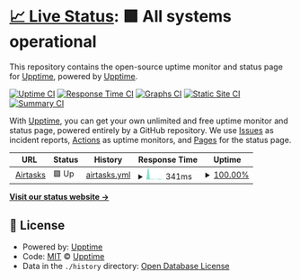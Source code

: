 # [📈 Live Status](https://upptime.airtasks.com): <!--live status--> **🟩 All systems operational**

This repository contains the open-source uptime monitor and status page for [Upptime](https://upptime.js.org), powered by [Upptime](https://github.com/upptime/upptime).

[![Uptime CI](https://github.com/airtasks/upptime/workflows/Uptime%20CI/badge.svg)](https://github.com/airtasks/upptime/actions?query=workflow%3A%22Uptime+CI%22)
[![Response Time CI](https://github.com/airtasks/upptime/workflows/Response%20Time%20CI/badge.svg)](https://github.com/airtasks/upptime/actions?query=workflow%3A%22Response+Time+CI%22)
[![Graphs CI](https://github.com/airtasks/upptime/workflows/Graphs%20CI/badge.svg)](https://github.com/airtasks/upptime/actions?query=workflow%3A%22Graphs+CI%22)
[![Static Site CI](https://github.com/airtasks/upptime/workflows/Static%20Site%20CI/badge.svg)](https://github.com/airtasks/upptime/actions?query=workflow%3A%22Static+Site+CI%22)
[![Summary CI](https://github.com/airtasks/upptime/workflows/Summary%20CI/badge.svg)](https://github.com/airtasks/upptime/actions?query=workflow%3A%22Summary+CI%22)

With [Upptime](https://upptime.js.org), you can get your own unlimited and free uptime monitor and status page, powered entirely by a GitHub repository. We use [Issues](https://github.com/upptime/upptime/issues) as incident reports, [Actions](https://github.com/airtasks/upptime/actions) as uptime monitors, and [Pages](https://upptime.airtasks.com) for the status page.

<!--start: status pages-->
<!-- This summary is generated by Upptime (https://github.com/upptime/upptime) -->
<!-- Do not edit this manually, your changes will be overwritten -->
<!-- prettier-ignore -->
| URL | Status | History | Response Time | Uptime |
| --- | ------ | ------- | ------------- | ------ |
| <img alt="" src="https://favicons.githubusercontent.com/www.airtasks.com" height="13"> [Airtasks](https://www.airtasks.com) | 🟩 Up | [airtasks.yml](https://github.com/airtasks/upptime/commits/HEAD/history/airtasks.yml) | <details><summary><img alt="Response time graph" src="./graphs/airtasks/response-time-week.png" height="20"> 341ms</summary><br><a href="https://upptime.airtasks.com/history/airtasks"><img alt="Response time 330" src="https://img.shields.io/endpoint?url=https%3A%2F%2Fraw.githubusercontent.com%2Fairtasks%2Fupptime%2FHEAD%2Fapi%2Fairtasks%2Fresponse-time.json"></a><br><a href="https://upptime.airtasks.com/history/airtasks"><img alt="24-hour response time 315" src="https://img.shields.io/endpoint?url=https%3A%2F%2Fraw.githubusercontent.com%2Fairtasks%2Fupptime%2FHEAD%2Fapi%2Fairtasks%2Fresponse-time-day.json"></a><br><a href="https://upptime.airtasks.com/history/airtasks"><img alt="7-day response time 341" src="https://img.shields.io/endpoint?url=https%3A%2F%2Fraw.githubusercontent.com%2Fairtasks%2Fupptime%2FHEAD%2Fapi%2Fairtasks%2Fresponse-time-week.json"></a><br><a href="https://upptime.airtasks.com/history/airtasks"><img alt="30-day response time 742" src="https://img.shields.io/endpoint?url=https%3A%2F%2Fraw.githubusercontent.com%2Fairtasks%2Fupptime%2FHEAD%2Fapi%2Fairtasks%2Fresponse-time-month.json"></a><br><a href="https://upptime.airtasks.com/history/airtasks"><img alt="1-year response time 330" src="https://img.shields.io/endpoint?url=https%3A%2F%2Fraw.githubusercontent.com%2Fairtasks%2Fupptime%2FHEAD%2Fapi%2Fairtasks%2Fresponse-time-year.json"></a></details> | <details><summary><a href="https://upptime.airtasks.com/history/airtasks">100.00%</a></summary><a href="https://upptime.airtasks.com/history/airtasks"><img alt="All-time uptime 99.99%" src="https://img.shields.io/endpoint?url=https%3A%2F%2Fraw.githubusercontent.com%2Fairtasks%2Fupptime%2FHEAD%2Fapi%2Fairtasks%2Fuptime.json"></a><br><a href="https://upptime.airtasks.com/history/airtasks"><img alt="24-hour uptime 100.00%" src="https://img.shields.io/endpoint?url=https%3A%2F%2Fraw.githubusercontent.com%2Fairtasks%2Fupptime%2FHEAD%2Fapi%2Fairtasks%2Fuptime-day.json"></a><br><a href="https://upptime.airtasks.com/history/airtasks"><img alt="7-day uptime 100.00%" src="https://img.shields.io/endpoint?url=https%3A%2F%2Fraw.githubusercontent.com%2Fairtasks%2Fupptime%2FHEAD%2Fapi%2Fairtasks%2Fuptime-week.json"></a><br><a href="https://upptime.airtasks.com/history/airtasks"><img alt="30-day uptime 99.95%" src="https://img.shields.io/endpoint?url=https%3A%2F%2Fraw.githubusercontent.com%2Fairtasks%2Fupptime%2FHEAD%2Fapi%2Fairtasks%2Fuptime-month.json"></a><br><a href="https://upptime.airtasks.com/history/airtasks"><img alt="1-year uptime 99.99%" src="https://img.shields.io/endpoint?url=https%3A%2F%2Fraw.githubusercontent.com%2Fairtasks%2Fupptime%2FHEAD%2Fapi%2Fairtasks%2Fuptime-year.json"></a></details>

<!--end: status pages-->

[**Visit our status website →**](https://upptime.airtasks.com)

## 📄 License

- Powered by: [Upptime](https://github.com/upptime/upptime)
- Code: [MIT](./LICENSE) © [Upptime](https://upptime.js.org)
- Data in the `./history` directory: [Open Database License](https://opendatacommons.org/licenses/odbl/1-0/)
